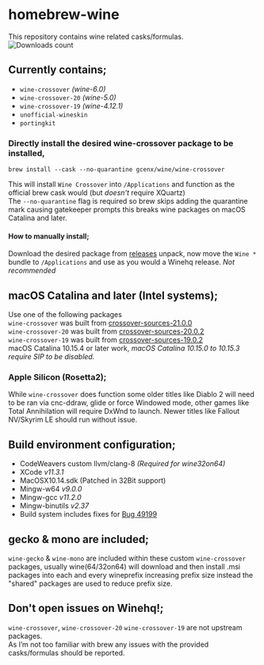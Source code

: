 # homebrew-wine
This repository contains wine related casks/formulas.\
![Downloads count](https://img.shields.io/github/downloads/gcenx/homebrew-wine/total.svg)

## Currently contains;
- `wine-crossover` *(wine-6.0)*
- `wine-crossover-20` *(wine-5.0)*
- `wine-crossover-19` *(wine-4.12.1)*
- `unofficial-wineskin`
- `portingkit`

### Directly install the desired wine-crossover package to be installed,
```
brew install --cask --no-quarantine gcenx/wine/wine-crossover
```
This will install `Wine Crossover` into `/Applications` and function as the official brew cask would (but _doesn't_ require XQuartz)\
The `--no-quarantine` flag is required so brew skips adding the quarantine mark causing gatekeeper prompts this breaks wine packages on macOS Catalina and later.

#### How to manually install;
Download the desired package from [releases](https://github.com/Gcenx/homebrew-wine/releases) unpack, now move the `Wine *` bundle to `/Applications` and use as you would a Winehq release. _*Not recommended*_

## macOS Catalina and later (Intel systems);
Use one of the following packages\
`wine-crossover` was built from [crossover-sources-21.0.0](https://media.codeweavers.com/pub/crossover/source/crossover-sources-21.0.0.tar.gz)\
`wine-crossover-20` was built from [crossover-sources-20.0.2](https://media.codeweavers.com/pub/crossover/source/crossover-sources-20.0.2.tar.gz)\
`wine-crossover-19` was built from [crossover-sources-19.0.2](https://media.codeweavers.com/pub/crossover/source/crossover-sources-19.0.2.tar.gz)\
macOS Catalina 10.15.4 or later work, _*macOS Catalina 10.15.0 to 10.15.3 require SIP to be disabled.*_

### Apple Silicon (Rosetta2);
While `wine-crossover` does function some older titles like Diablo 2 will need to be ran via cnc-ddraw, glide or force Windowed mode, other games like Total Annihilation will require DxWnd to launch.  Newer titles like Fallout NV/Skyrim LE should run without issue.

## Build environment configuration;
- CodeWeavers custom llvm/clang-8 _(Required for wine32on64)_
- XCode _v11.3.1_
- MacOSX10.14.sdk (Patched in 32Bit support)
- Mingw-w64 _v9.0.0_
- Mingw-gcc _v11.2.0_
- Mingw-binutils _v2.37_
- Build system includes fixes for [Bug 49199](https://bugs.winehq.org/show_bug.cgi?id=49199)

## gecko & mono are included;
`wine-gecko` & `wine-mono` are included within these custom `wine-crossover` packages, usually wine(64/32on64) will download and then install .msi packages into each and every wineprefix increasing prefix size instead the "shared" packages are used to reduce prefix size.

## Don't open issues on Winehq!;
`wine-crossover`, `wine-crossover-20` `wine-crossover-19` are not upstream packages.\
As I’m not too familiar with brew any issues with the provided casks/formulas should be reported.
